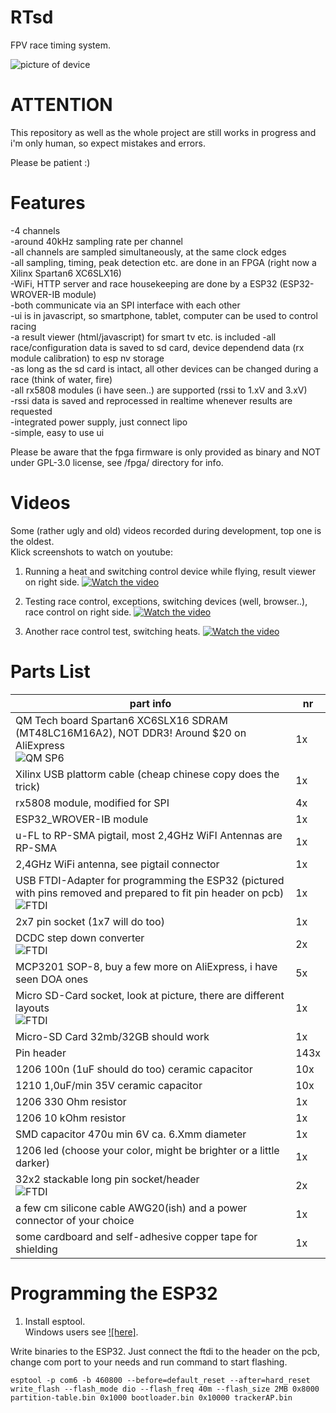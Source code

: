 # RTsd
FPV race timing system.

![picture of device](pics/RTsd_Geruest_small.jpg?raw=true "RTsd device")

# ATTENTION
This repository as well as the whole project are still works in progress and i'm only human, so expect mistakes and errors.

Please be patient :)

# Features
-4 channels  
-around 40kHz sampling rate per channel  
-all channels are sampled simultaneously, at the same clock edges  
-all sampling, timing, peak detection etc. are done in an FPGA (right now a Xilinx Spartan6 XC6SLX16)  
-WiFi, HTTP server and race housekeeping are done by a ESP32 (ESP32-WROVER-IB module)  
-both communicate via an SPI interface with each other  
-ui is in javascript, so smartphone, tablet, computer can be used to control racing  
-a result viewer (html/javascript) for smart tv etc. is included
-all race/configuration data is saved to sd card, device dependend data (rx module calibration) to esp nv storage  
-as long as the sd card is intact, all other devices can be changed during a race (think of water, fire)  
-all rx5808 modules (i have seen..) are supported (rssi to 1.xV and 3.xV)  
-rssi data is saved and reprocessed in realtime whenever results are requested  
-integrated power supply, just connect lipo  
-simple, easy to use ui  

Please be aware that the fpga firmware is only provided as binary and NOT under GPL-3.0 license, see /fpga/ directory for info.


# Videos
Some (rather ugly and old) videos recorded during development, top one is the oldest.  
Klick screenshots to watch on youtube:

1. Running a heat and switching control device while flying, result viewer on right side.
[![Watch the video](pics/vlcsnap-2020-09-14-17h56_smaller.png?raw=true)](https://www.youtube.com/watch?v=o1VrKWGbu_8)

2. Testing race control, exceptions, switching devices (well, browser..), race control on right side.
[![Watch the video](pics/vlcsnap-2020-09-14-17h57_smaller.png?raw=true)](https://www.youtube.com/watch?v=Kj8n9SVtbG0)

3. Another race control test, switching heats.
[![Watch the video](pics/vlcsnap-2020-09-14-18h13_smaller.png?raw=true)](https://www.youtube.com/watch?v=IwP20b6x6Jg)


# Parts List

| part info | nr |
|------|-------------|
| QM Tech board Spartan6 XC6SLX16 SDRAM (MT48LC16M16A2), NOT DDR3! Around $20 on AliExpress<br>![QM SP6](pics/QM-Tech_SP6_XC6SLX16_small.png?raw=true "QM SP6") | 1x |
| Xilinx USB plattorm cable (cheap chinese copy does the trick) | 1x |
| rx5808 module, modified for SPI | 4x |
| ESP32_WROVER-IB module | 1x |
| u-FL to RP-SMA pigtail, most 2,4GHz WiFI Antennas are RP-SMA | 1x |
| 2,4GHz WiFi antenna, see pigtail connector | 1x | 
| USB FTDI-Adapter for programming the ESP32 (pictured with pins removed and prepared to fit pin header on pcb)<br>![FTDI](pics/FTDI_small.png?raw=true "FTDI") | 1x |
| 2x7 pin socket (1x7 will do too) | 1x |
| DCDC step down converter<br>![FTDI](pics/DCDC_small.png?raw=true "FTDI") | 2x |
| MCP3201 SOP-8, buy a few more on AliExpress, i have seen DOA ones | 5x |
| Micro SD-Card socket, look at picture, there are different layouts<br>![FTDI](pics/sd_socket_small.png?raw=true "FTDI") | 1x |
| Micro-SD Card 32mb/32GB should work | 1x |
| Pin header | 143x |
| 1206 100n (1uF should do too) ceramic capacitor | 10x |
| 1210 1,0uF/min 35V ceramic capacitor | 10x |
| 1206 330 Ohm resistor | 1x |
| 1206 10 kOhm resistor | 1x |
| SMD capacitor 470u min 6V ca. 6.Xmm diameter | 1x |
| 1206 led (choose your color, might be brighter or a little darker) | 1x |
| 32x2 stackable long pin socket/header<br>![FTDI](pics/long_pin_socket_header_small.png?raw=true "FTDI") | 2x |
| a few cm silicone cable AWG20(ish) and a power connector of your choice | 1x |
| some cardboard and self-adhesive copper tape for shielding | 1x |


# Programming the ESP32

1. Install esptool.  
Windows users see [![here]](https://cyberblogspot.com/how-to-install-esptool-on-windows-10/).  

Write binaries to the ESP32. Just connect the ftdi to the header on the pcb, change com port to your needs and run command to start flashing.  

```
esptool -p com6 -b 460800 --before=default_reset --after=hard_reset write_flash --flash_mode dio --flash_freq 40m --flash_size 2MB 0x8000 partition-table.bin 0x1000 bootloader.bin 0x10000 trackerAP.bin
```